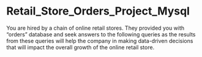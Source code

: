 # Retail_Store_Orders_Project_Mysql

You are hired by a chain of online retail stores. They provided you with “orders” database and seek answers to the following queries as the results from these queries will help the company in making data-driven decisions that will impact the overall growth of the online retail store.
